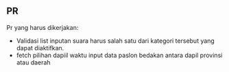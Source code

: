 ## PR

Pr yang harus dikerjakan:

- Validasi list inputan suara harus salah satu dari kategori tersebut yang dapat diaktifkan.
- fetch pilihan dapiil waktu input data paslon bedakan antara dapil provinsi atau daerah
